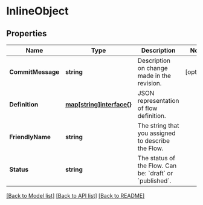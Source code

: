 # InlineObject

## Properties

Name | Type | Description | Notes
------------ | ------------- | ------------- | -------------
**CommitMessage** | **string** | Description on change made in the revision. | [optional] 
**Definition** | [**map[string]interface{}**](.md) | JSON representation of flow definition. | 
**FriendlyName** | **string** | The string that you assigned to describe the Flow. | 
**Status** | **string** | The status of the Flow. Can be: &#x60;draft&#x60; or &#x60;published&#x60;. | 

[[Back to Model list]](../README.md#documentation-for-models) [[Back to API list]](../README.md#documentation-for-api-endpoints) [[Back to README]](../README.md)


